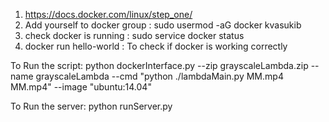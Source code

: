 1. https://docs.docker.com/linux/step_one/
2. Add yourself to docker group : sudo usermod -aG docker kvasukib
3. check docker is running : sudo service docker status
4. docker run hello-world : To check if docker is working correctly

To Run the script:
python dockerInterface.py --zip grayscaleLambda.zip --name grayscaleLambda --cmd "python ./lambdaMain.py MM.mp4 MM.mp4" --image "ubuntu:14.04"

To Run the server:
python runServer.py
